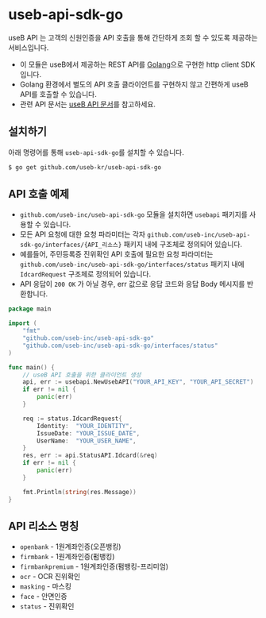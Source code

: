 # useb-api-sdk-go

useB API 는 고객의 신원인증을 API 호출을 통해 간단하게 조회 할 수 있도록 제공하는 서비스입니다.

- 이 모듈은 useB에서 제공하는 REST API를 [Golang](https://go.dev/)으로 구현한 http client SDK 입니다.
- Golang 환경에서 별도의 API 호출 클라이언트를 구현하지 않고 간편하게 useB API를 호출할 수 있습니다.
- 관련 API 문서는 [useB API 문서](https://docs.useb.co.kr/)를 참고하세요.

## 설치하기

아래 명령어를 통해 `useb-api-sdk-go`를 설치할 수 있습니다.

```bash
$ go get github.com/useb-kr/useb-api-sdk-go
```

## API 호출 예제

- `github.com/useb-inc/useb-api-sdk-go` 모듈을 설치하면 `usebapi` 패키지를 사용할 수 있습니다.
- 모든 API 요청에 대한 요청 파라미터는 각자 `github.com/useb-inc/useb-api-sdk-go/interfaces/{API_리소스}` 패키지 내에 구조체로 정의되어 있습니다.
- 예를들어, 주민등록증 진위확인 API 호출에 필요한 요청 파라미터는 `github.com/useb-inc/useb-api-sdk-go/interfaces/status` 패키지 내에 `IdcardRequest` 구조체로 정의되어 있습니다.
- API 응답이 `200 OK` 가 아닐 경우, err 값으로 응답 코드와 응답 Body 메시지를 반환합니다.

```go
package main

import (
    "fmt"
    "github.com/useb-inc/useb-api-sdk-go"
    "github.com/useb-inc/useb-api-sdk-go/interfaces/status"
)

func main() {
    // useB API 호출을 위한 클라이언트 생성
    api, err := usebapi.NewUsebAPI("YOUR_API_KEY", "YOUR_API_SECRET")
	if err != nil {
		panic(err)
	}

	req := status.IdcardRequest{
		Identity:  "YOUR_IDENTITY",
		IssueDate: "YOUR_ISSUE_DATE",
		UserName:  "YOUR_USER_NAME",
	}
	res, err := api.StatusAPI.Idcard(&req)
	if err != nil {
        panic(err)
	}

	fmt.Println(string(res.Message))
}
```

## API 리소스 명칭

- `openbank` - 1원계좌인증(오픈뱅킹)
- `firmbank` - 1원계좌인증(펌뱅킹)
- `firmbankpremium` - 1원계좌인증(펌뱅킹-프리미엄)
- `ocr` - OCR 진위확인
- `masking` - 마스킹
- `face` - 안면인증
- `status` - 진위확인

